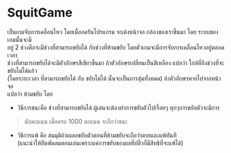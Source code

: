 # SquitGame
เป็นเกมจับการเคลื่อนไหว โดยเมื่อกดรันโปรแกรม จะเด้งหน้าจอ กล้องของเราขึ้นมา โดย ระบบของเกมนั้นจะมี <br>
อยู่ 2 ช่วงคือจะมีช่วงที่สามารถขยับได้ กับช่วงที่ห้ามขยับ โดยตัวเกมจะมีการจับการเคลื่อนไหวอยู่ตลอดเวลา <br>
ช่วงที่สามารถขยับได้จะมีตัวอักษรสีเขียวขึ้นมา ถ้าตัวอักษรเปลี่ยนเป็นสีเหลือง แปลว่า ใกล้ที่ถึงช่วงที่จะขยับไม่ได้แล้ว <br>
(โดยระยะเวลา ที่สามารถขยับได้ กับ ขยับไม่ได้ นั้นจะเป็นการสุ่มทั้งหมด) ถ้าตัวอักษรหายไปจากหน้าจอ <br>
แปลว่า ห้ามขยับ โดย
- วิธีการชนะคือ ช่วงที่สามารถขยับได้ ผู้เล่นจะต้องทำการขยับตัวไปเรื่อยๆ ทุกๆการขยับตัวจะมีการ <br>
>  นับคะแนน เมื่อครบ 1000 คะแนน จะถือว่าชนะ <br>
- วิธีการแพ้ คือ สมมุติถ้าเผลอขยับตัวตอนที่ห้ามขยับจะถือว่าตายและแพ้ทันที <br>
(แนะนำให้ปิดพัดลมตอนเล่นเพราะแค่การขยับของผลที่ปลิ้วก็มีสิทธิที่จะแพ้ได้)

